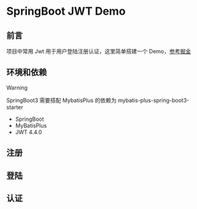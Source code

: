 # SpringBoot JWT Demo

## 前言

项目中常用 Jwt 用于用户登陆注册认证，这里简单搭建一个 Demo，[参考掘金](https://juejin.cn/post/7231467050311761977)

## 环境和依赖

> [!WARNING]
> SpringBoot3 需要搭配 MybatisPlus 的依赖为 mybatis-plus-spring-boot3-starter

- SpringBoot
- MyBatisPlus
- JWT 4.4.0

## 注册

## 登陆

## 认证